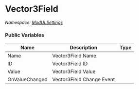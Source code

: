 # Vector3Field

*Namespace: [ModUI.Settings](API/ModUI/Settings.md)*

### Public Variables

| Name           | Description               | Type                                                                                                                                |
| -------------- | ------------------------- | ----------------------------------------------------------------------------------------------------------------------------------- |
| Name           | Vector3Field Name         | <value v="string"/>                                                                                                                 |
| ID             | Vector3Field ID           | <value v="string"/>                                                                                                                 |
| Value          | Vector3Field Value        | [<struct s="Vector3"/>](https://docs.unity3d.com/2021.3/Documentation/ScriptReference/Vector3.html)                                 |
| OnValueChanged | Vector3Field Change Event | <class c="Action"/>[<type><struct s="Vector3"/>](https://docs.unity3d.com/2021.3/Documentation/ScriptReference/Vector3.html)</type> |